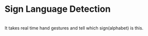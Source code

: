 # Sign Language Detection
<br>
It takes real time hand gestures and tell which sign(alphabet) is this.
